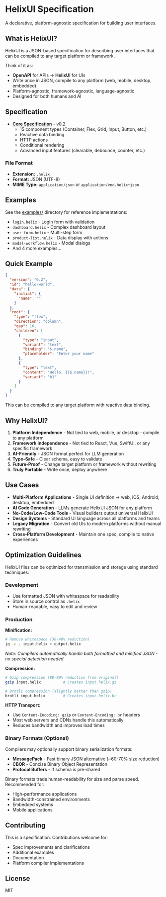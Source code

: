 # HelixUI Specification

A declarative, platform-agnostic specification for building user interfaces.

## What is HelixUI?

HelixUI is a JSON-based specification for describing user interfaces that can be compiled to any target platform or framework.

Think of it as:
- **OpenAPI** for APIs → **HelixUI** for UIs
- Write once in JSON, compile to any platform (web, mobile, desktop, embedded)
- Platform-agnostic, framework-agnostic, language-agnostic
- Designed for both humans and AI

## Specification

- **[Core Specification](spec/SPECIFICATION.md)** - v0.2
  - 15 component types (Container, Flex, Grid, Input, Button, etc.)
  - Reactive data binding
  - HTTP actions
  - Conditional rendering
  - Advanced input features (clearable, debounce, counter, etc.)

### File Format

- **Extension:** `.helix`
- **Format:** JSON (UTF-8)
- **MIME Type:** `application/json` or `application/vnd.helix+json`

## Examples

See the [examples/](examples/) directory for reference implementations:

- `login.helix` - Login form with validation
- `dashboard.helix` - Complex dashboard layout
- `user-form.helix` - Multi-step form
- `product-list.helix` - Data display with actions
- `modal-workflow.helix` - Modal dialogs
- And 4 more examples...

## Quick Example

```json
{
  "version": "0.2",
  "id": "hello-world",
  "data": {
    "initial": {
      "name": ""
    }
  },
  "root": {
    "type": "flex",
    "direction": "column",
    "gap": 16,
    "children": [
      {
        "type": "input",
        "variant": "text",
        "binding": "$.name",
        "placeholder": "Enter your name"
      },
      {
        "type": "text",
        "content": "Hello, {{$.name}}!",
        "variant": "h1"
      }
    ]
  }
}
```

This can be compiled to any target platform with reactive data binding.

## Why HelixUI?

1. **Platform Independence** - Not tied to web, mobile, or desktop - compile to any platform
2. **Framework Independence** - Not tied to React, Vue, SwiftUI, or any specific framework
3. **AI-Friendly** - JSON format perfect for LLM generation
4. **Type-Safe** - Clear schema, easy to validate
5. **Future-Proof** - Change target platform or framework without rewriting
6. **Truly Portable** - Write once, deploy anywhere

## Use Cases

- **Multi-Platform Applications** - Single UI definition → web, iOS, Android, desktop, embedded
- **AI Code Generation** - LLMs generate HelixUI JSON for any platform
- **No-Code/Low-Code Tools** - Visual builders output universal HelixUI
- **Design Systems** - Standard UI language across all platforms and teams
- **Legacy Migration** - Convert old UIs to modern platforms without manual rewriting
- **Cross-Platform Development** - Maintain one spec, compile to native experiences

## Optimization Guidelines

HelixUI files can be optimized for transmission and storage using standard techniques:

### Development
- Use formatted JSON with whitespace for readability
- Store in source control as `.helix`
- Human-readable, easy to edit and review

### Production
**Minification:**
```bash
# Remove whitespace (30-40% reduction)
jq -c . input.helix > output.helix
```
*Note: Compilers automatically handle both formatted and minified JSON - no special detection needed.*

**Compression:**
```bash
# Gzip compression (80-90% reduction from original)
gzip input.helix          # Creates input.helix.gz

# Brotli compression (slightly better than gzip)
brotli input.helix        # Creates input.helix.br
```

**HTTP Transport:**
- Use `Content-Encoding: gzip` or `Content-Encoding: br` headers
- Most web servers and CDNs handle this automatically
- Reduces bandwidth and improves load times

### Binary Formats (Optional)
Compilers may optionally support binary serialization formats:
- **MessagePack** - Fast binary JSON alternative (~60-70% size reduction)
- **CBOR** - Concise Binary Object Representation
- **Protocol Buffers** - If schema is pre-shared

Binary formats trade human-readability for size and parse speed. Recommended for:
- High-performance applications
- Bandwidth-constrained environments
- Embedded systems
- Mobile applications

## Contributing

This is a specification. Contributions welcome for:
- Spec improvements and clarifications
- Additional examples
- Documentation
- Platform compiler implementations

## License

MIT
